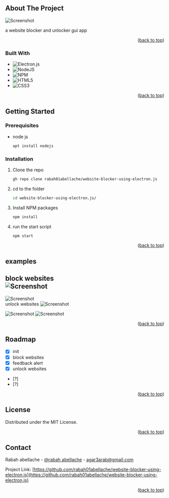 




<!-- ABOUT THE PROJECT -->
## About The Project
![Screenshot](https://github.com/rabah01abellache/website-blocker-using-electron.js/blob/main/img/1.png)

a website blocker and unlocker gui app

<p align="right">(<a href="#readme-top">back to top</a>)</p>



### Built With

* ![Electron.js](https://img.shields.io/badge/Electron-191970?style=for-the-badge&logo=Electron&logoColor=white)
* ![NodeJS](https://img.shields.io/badge/node.js-6DA55F?style=for-the-badge&logo=node.js&logoColor=white)
* ![NPM](https://img.shields.io/badge/NPM-%23000000.svg?style=for-the-badge&logo=npm&logoColor=white)
* ![HTML5](https://img.shields.io/badge/html5-%23E34F26.svg?style=for-the-badge&logo=html5&logoColor=white)
* ![CSS3](https://img.shields.io/badge/css3-%231572B6.svg?style=for-the-badge&logo=css3&logoColor=white)

<p align="right">(<a href="#readme-top">back to top</a>)</p>



<!-- GETTING STARTED -->
## Getting Started

### Prerequisites

* node js
  ```sh
  apt install nodejs
  ```

### Installation



1. Clone the repo
   ```sh
   gh repo clone rabah01abellache/website-blocker-using-electron.js
   ```
   
2. cd to the folder
   ```sh
   cd website-blocker-using-electron.js/
   ```
   
3. Install NPM packages
   ```sh
   npm install
   ```
4. run the start script 
   ```js
   npm start
   ```

<p align="right">(<a href="#readme-top">back to top</a>)</p>




## examples
block websites
<br>
![Screenshot](https://github.com/rabah01abellache/website-blocker-using-electron.js/blob/main/img/1.png)
------------------------------------------------------
![Screenshot](https://github.com/rabah01abellache/website-blocker-using-electron.js/blob/main/img/3.png)
<br>
unlock websites
![Screenshot](https://github.com/rabah01abellache/website-blocker-using-electron.js/blob/main/img/2.png)

![Screenshot](https://github.com/rabah01abellache/website-blocker-using-electron.js/blob/main/img/5.png)
![Screenshot](https://github.com/rabah01abellache/website-blocker-using-electron.js/blob/main/img/Screenshot_2022-10-22_13-03-10.png.png)





<p align="right">(<a href="#readme-top">back to top</a>)</p>



<!-- ROADMAP -->
## Roadmap

- [x] init
- [x] block websites
- [x] feedback alert
- [x] unlock websites
- [?]
- [?] 

<p align="right">(<a href="#readme-top">back to top</a>)</p>



<!-- CONTRIBUTING -->


<!-- LICENSE -->
## License

Distributed under the MIT License.

<p align="right">(<a href="#readme-top">back to top</a>)</p>



<!-- CONTACT -->
## Contact

Rabah abellache - [@rabah abellache](https://www.facebook.com/profile.php?id=100039576731201) - agar3arab@gmail.com

Project Link: [https://github.com/rabah01abellache/website-blocker-using-electron.js](https://github.com/rabah01abellache/website-blocker-using-electron.js)

<p align="right">(<a href="#readme-top">back to top</a>)</p>



